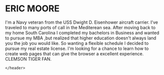<!DOCTYPE html>
<html lang="en">
  <head>
    
    
  </head>
  <h1>ERIC MOORE</h1>
  

  <body>
  	I'm a Navy veteran from the USS Dwight D. Eisenhower aircraft carrier. I've traveled to many ports of call in the Mediterean sea. After moving back to my home South Carolina I completed my bachelors in Business and wanted to pursue my MBA ,but realized that higher education doesn't always land you the job you would like. So wanting a flexible schedule I decided to pursue my real estate license. I'm looking for a chance to learn how to create web pages that can give the browser a excellent experience. CLEMSON TIGER FAN.
  
      

   
      


      
     

  
      


    </header>
  </body>
</html>
